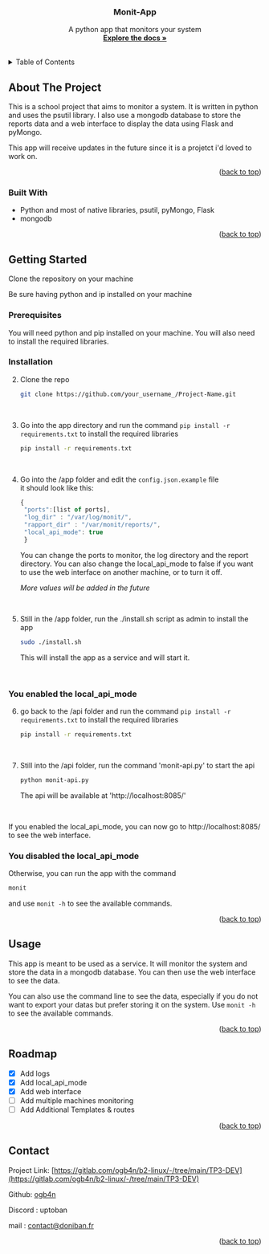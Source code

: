 <div align="center">

  <h3 align="center">Monit-App</h3>

  <p align="center">
    A python app that monitors your system
    <br />
    <a href="https://gitlab.com/ogb4n/tp-réseau-b2"><strong>Explore the docs »</strong></a>
    <br />
    <br />
    <!-- <a href="https://github.com/othneildrew/Best-README-Template">View Demo</a>
    ·
    <a href="https://github.com/othneildrew/Best-README-Template/issues">Report Bug</a>
    ·
    <a href="https://github.com/othneildrew/Best-README-Template/issues">Request Feature</a> -->
  </p>
</div>

<!-- TABLE OF CONTENTS -->
<details>
  <summary>Table of Contents</summary>
  <ol>
    <li>
      <a href="#about-the-project">About The Project</a>
      <ul>
        <li><a href="#built-with">Built With</a></li>
      </ul>
    </li>
    <li>
      <a href="#getting-started">Getting Started</a>
      <ul>
        <li><a href="#prerequisites">Prerequisites</a></li>
        <li><a href="#installation">Installation</a></li>
      </ul>
    </li>
    <li><a href="#usage">Usage</a></li>
    <li><a href="#roadmap">Roadmap</a></li>
    <li><a href="#contributing">Contributing</a></li>
    <li><a href="#license">License</a></li>
    <li><a href="#contact">Contact</a></li>
    <li><a href="#acknowledgments">Acknowledgments</a></li>
  </ol>
</details>

<!-- ABOUT THE PROJECT -->

## About The Project

This is a school project that aims to monitor a system. It is written in python and uses the psutil library. I also use a mongodb database to store the reports data and a web interface to display the data using Flask and pyMongo.

This app will receive updates in the future since it is a projetct i'd loved to work on.

<p align="right">(<a href="#readme-top">back to top</a>)</p>

### Built With

- Python and most of native libraries, psutil, pyMongo, Flask
- mongodb

<p align="right">(<a href="#readme-top">back to top</a>)</p>

<!-- GETTING STARTED -->

## Getting Started

Clone the repository on your machine

Be sure having python and ip installed on your machine

### Prerequisites

You will need python and pip installed on your machine. You will also need to install the required libraries.

### Installation

2. Clone the repo
   ```sh
   git clone https://github.com/your_username_/Project-Name.git
   ```

<br>

3. Go into the app directory and run the command `pip install -r requirements.txt` to install the required libraries
   ```sh
   pip install -r requirements.txt
   ```

<br>

4. Go into the /app folder and edit the `config.json.example` file <br>
   it should look like this:

   ```js
   {
    "ports":[list of ports],
    "log_dir" : "/var/log/monit/",
    "rapport_dir" : "/var/monit/reports/",
    "local_api_mode": true
    }
   ```

   You can change the ports to monitor, the log directory and the report directory. You can also change the local_api_mode to false if you want to use the web interface on another machine, or to turn it off.

   _More values will be added in the future_

<br>

5. Still in the /app folder, run the ./install.sh script as admin to install the app

   ```sh
   sudo ./install.sh
   ```

   This will install the app as a service and will start it.

<br>

### You enabled the local_api_mode

6. go back to the /api folder and run the command `pip install -r requirements.txt` to install the required libraries

   ```sh
   pip install -r requirements.txt
   ```

<br>

7. Still into the /api folder, run the command 'monit-api.py' to start the api

   ```sh
   python monit-api.py
   ```

   The api will be available at 'http://localhost:8085/'

 <br>

If you enabled the local_api_mode, you can now go to http://localhost:8085/ to see the web interface.

### You disabled the local_api_mode

Otherwise, you can run the app with the command

```sh
monit
```

and use `monit -h` to see the available commands.

<p align="right">(<a href="#readme-top">back to top</a>)</p>

<!-- USAGE EXAMPLES -->

## Usage

This app is meant to be used as a service. It will monitor the system and store the data in a mongodb database. You can then use the web interface to see the data.

You can also use the command line to see the data, especially if you do not want to export your datas but prefer storing it on the system. Use `monit -h` to see the available commands.

<p align="right">(<a href="#readme-top">back to top</a>)</p>

<!-- ROADMAP -->

## Roadmap

- [x] Add logs
- [x] Add local_api_mode
- [x] Add web interface
- [ ] Add multiple machines monitoring
- [ ] Add Additional Templates & routes

<p align="right">(<a href="#readme-top">back to top</a>)</p>

<!-- CONTACT -->

## Contact

Project Link: [https://gitlab.com/ogb4n/b2-linux/-/tree/main/TP3-DEV](https://gitlab.com/ogb4n/b2-linux/-/tree/main/TP3-DEV)

Github: [ogb4n](https://github.com/ogb4n)

Discord : uptoban

mail : <a href="mailto:contact@doniban.fr">contact@doniban.fr</a>

<p align="right">(<a href="#readme-top">back to top</a>)</p>
